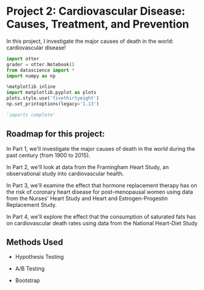 # Project 2: Cardiovascular Disease: Causes, Treatment, and Prevention

In this project, I investigate the major causes of death in the world: cardiovascular disease!
```python
import otter
grader = otter.Notebook()
from datascience import *
import numpy as np

%matplotlib inline
import matplotlib.pyplot as plots
plots.style.use('fivethirtyeight')
np.set_printoptions(legacy='1.13')

'imports complete'
```

## Roadmap for this project:

In Part 1, we'll investigate the major causes of death in the world during the past century (from 1900 to 2015).

In Part 2, we'll look at data from the Framingham Heart Study, an observational study into cardiovascular health.  

In Part 3, we'll examine the effect that hormone replacement therapy has on the risk of coronary heart disease for post-menopausal women using data from    the Nurses' Heart Study and Heart and Estrogen-Progestin Replacement Study.  

In Part 4, we'll explore the effect that the consumption of saturated fats has on cardiovascular death rates using data from the National Heart-Diet Study


## Methods Used

- Hypothesis Testing

- A/B Testing

- Bootstrap
